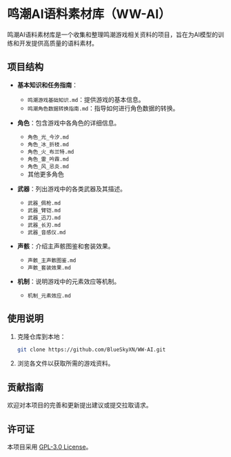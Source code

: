 # 鸣潮AI语料素材库（WW-AI）

鸣潮AI语料素材库是一个收集和整理鸣潮游戏相关资料的项目，旨在为AI模型的训练和开发提供高质量的语料素材。

## 项目结构

- **基本知识和任务指南**：
  - `鸣潮游戏基础知识.md`：提供游戏的基本信息。
  - `鸣潮角色数据转换指南.md`：指导如何进行角色数据的转换。

- **角色**：包含游戏中各角色的详细信息。
  - `角色_光_今汐.md`
  - `角色_冰_折枝.md`
  - `角色_火_布兰特.md`
  - `角色_雷_吟霖.md`
  - `角色_风_忌炎.md`
  - 其他更多角色

- **武器**：列出游戏中的各类武器及其描述。
  - `武器_佩枪.md`
  - `武器_臂铠.md`
  - `武器_迅刀.md`
  - `武器_长刃.md`
  - `武器_音感仪.md`

- **声骸**：介绍主声骸图鉴和套装效果。
  - `声骸_主声骸图鉴.md`
  - `声骸_套装效果.md`

- **机制**：说明游戏中的元素效应等机制。
  - `机制_元素效应.md`


## 使用说明

1. 克隆仓库到本地：

   ```bash
   git clone https://github.com/BlueSkyXN/WW-AI.git
   ```

2. 浏览各文件以获取所需的游戏资料。

## 贡献指南

欢迎对本项目的完善和更新提出建议或提交拉取请求。

## 许可证

本项目采用 [GPL-3.0 License](LICENSE)。
